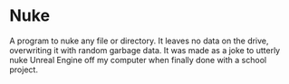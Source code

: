 # Nuke

A program to nuke any file or directory. It leaves no data on the drive, overwriting it with random garbage data.
It was made as a joke to utterly nuke Unreal Engine off my computer when finally done with a school project.
